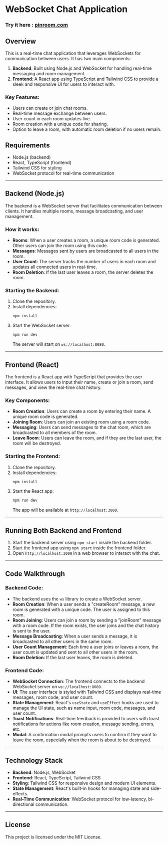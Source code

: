 # WebSocket Chat Application

### Try it here : [pinroom.com](https://pingroom.netlify.app/)

## Overview

This is a real-time chat application that leverages WebSockets for communication between users. It has two main components:

1. **Backend**: Built using Node.js and WebSocket for handling real-time messaging and room management.
2. **Frontend**: A React app using TypeScript and Tailwind CSS to provide a sleek and responsive UI for users to interact with.

### Key Features:

- Users can create or join chat rooms.
- Real-time message exchange between users.
- User count in each room updates live.
- Room creation with a unique code for sharing.
- Option to leave a room, with automatic room deletion if no users remain.

## Requirements

- Node.js (backend)
- React, TypeScript (frontend)
- Tailwind CSS for styling
- WebSocket protocol for real-time communication

---

## Backend (Node.js)

The backend is a WebSocket server that facilitates communication between clients. It handles multiple rooms, message broadcasting, and user management.

### How it works:

- **Rooms**: When a user creates a room, a unique room code is generated. Other users can join the room using this code.
- **Messages**: Messages sent by users are broadcasted to all users in the room.
- **User Count**: The server tracks the number of users in each room and updates all connected users in real-time.
- **Room Deletion**: If the last user leaves a room, the server deletes the room.

### Starting the Backend:

1. Clone the repository.
2. Install dependencies:
   ```bash
   npm install
   ```
3. Start the WebSocket server:
   ```bash
   npm run dev
   ```
   The server will start on `ws://localhost:8080`.

---

## Frontend (React)

The frontend is a React app with TypeScript that provides the user interface. It allows users to input their name, create or join a room, send messages, and view the real-time chat history.

### Key Components:

- **Room Creation**: Users can create a room by entering their name. A unique room code is generated.
- **Joining Room**: Users can join an existing room using a room code.
- **Messaging**: Users can send messages to the chat room, which are broadcasted to all members of the room.
- **Leave Room**: Users can leave the room, and if they are the last user, the room will be destroyed.

### Starting the Frontend:

1. Clone the repository.
2. Install dependencies:
   ```bash
   npm install
   ```
3. Start the React app:
   ```bash
   npm run dev
   ```
   The app will be available at `http://localhost:3000`.

---

## Running Both Backend and Frontend

1. Start the backend server using `npm start` inside the backend folder.
2. Start the frontend app using `npm start` inside the frontend folder.
3. Open `http://localhost:3000` in a web browser to interact with the chat.

---

## Code Walkthrough

### Backend Code:

- The backend uses the `ws` library to create a WebSocket server.
- **Room Creation**: When a user sends a "createRoom" message, a new room is generated with a unique code. The user is assigned to this room.
- **Room Joining**: Users can join a room by sending a "joinRoom" message with a room code. If the room exists, the user joins and the chat history is sent to the user.
- **Message Broadcasting**: When a user sends a message, it is broadcasted to all other users in the same room.
- **User Count Management**: Each time a user joins or leaves a room, the user count is updated and sent to all other users in the room.
- **Room Deletion**: If the last user leaves, the room is deleted.

### Frontend Code:

- **WebSocket Connection**: The frontend connects to the backend WebSocket server on `ws://localhost:8080`.
- **UI**: The user interface is styled with Tailwind CSS and displays real-time messages, room code, and user count.
- **State Management**: React's `useState` and `useEffect` hooks are used to manage the UI state, such as name input, room code, messages, and user count.
- **Toast Notifications**: Real-time feedback is provided to users with toast notifications for actions like room creation, message sending, errors, etc.
- **Modal**: A confirmation modal prompts users to confirm if they want to leave the room, especially when the room is about to be destroyed.

---

## Technology Stack

- **Backend**: Node.js, WebSocket
- **Frontend**: React, TypeScript, Tailwind CSS
- **Styling**: Tailwind CSS for responsive design and modern UI elements.
- **State Management**: React's built-in hooks for managing state and side-effects.
- **Real-Time Communication**: WebSocket protocol for low-latency, bi-directional communication.

---

## License

This project is licensed under the MIT License.
